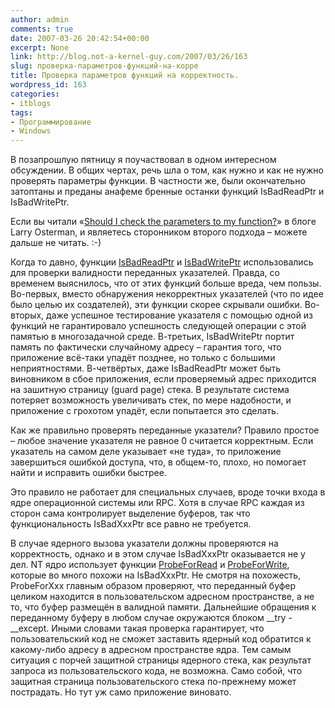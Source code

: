 ```yaml
---
author: admin
comments: true
date: 2007-03-26 20:42:54+00:00
excerpt: None
link: http://blog.not-a-kernel-guy.com/2007/03/26/163
slug: проверка-параметров-функций-на-корре
title: Проверка параметров функций на корректность.
wordpress_id: 163
categories:
- itblogs
tags:
- Программирование
- Windows
---
```


В позапрошлую пятницу я поучаствовал в одном интересном обсуждении. В общих чертах, речь шла о том, как нужно и как не нужно проверять параметры функции. В частности же, были окончательно затоптаны и преданы анафеме бренные останки функций IsBadReadPtr и IsBadWritePtr.

Если вы читали «[Should I check the parameters to my function?](http://blogs.msdn.com/larryosterman/archive/2004/05/18/134471.aspx)» в блоге Larry Osterman, и являетесь сторонником второго подхода – можете дальше не читать. :-)

Когда то давно, функции [IsBadReadPtr](http://msdn2.microsoft.com/en-us/library/aa366713.aspx) и [IsBadWritePtr](http://msdn2.microsoft.com/en-us/library/aa366716.aspx) использовались для проверки валидности переданных указателей. Правда, со временем выяснилось, что от этих функций больше вреда, чем пользы. Во-первых, вместо обнаружения некорректных указателей (что по идее было целью их создателей), эти функции скорее скрывали ошибки. Во-вторых, даже успешное тестирование указателя с помощью одной из функций не гарантировало успешность следующей операции с этой памятью в многозадачной среде. В-третьих, IsBadWritePtr портит память по фактически случайному адресу – гарантия того, что приложение всё-таки упадёт позднее, но только с большими неприятностями. В-четвёртых, даже IsBadReadPtr может быть виновником в сбое приложения, если проверяемый адрес приходится на зашитную страницу (guard page) стека. В результате система потеряет возможность увеличивать стек, по мере надобности, и приложение с грохотом упадёт, если попытается это сделать.

Как же правильно проверять переданные указатели? Правило простое – любое значение указателя не равное 0 считается корректным. Если указатель на самом деле указывает «не туда», то приложение завершиться ошибкой доступа, что, в общем-то, плохо, но помогает найти и исправить ошибки быстрее.

Это правило не работает для специальных случаев, вроде точки входа в ядре операционной системы или RPC. Хотя в случае RPC каждая из сторон сама контролирует выделение буферов, так что функциональность IsBadXxxPtr все равно не требуется. 

В случае ядерного вызова указатели должны проверяются на корректность, однако и в этом случае IsBadXxxPtr оказывается не у дел. NT ядро использует функции [ProbeForRead](http://www.osronline.com/DDKx/kmarch/k102_49bm.htm) и [ProbeForWrite](http://www.osronline.com/ddkx/kmarch/k102_16lu.htm), которые во много похожи на IsBadXxxPtr. Не смотря на похожесть, ProbeForXxx главным образом проверяют, что переданный буфер целиком находится в пользовательском адресном пространстве, а не то, что буфер размещён в валидной памяти. Дальнейшие обращения к переданному буферу в любом случае окружаются блоком __try - __except. Иными словами такая проверка гарантирует, что пользовательский код не сможет заставить ядерный код обратится к какому-либо адресу в адресном пространстве ядра. Тем самым ситуация с порчей защитной страницы ядерного стека, как результат запроса из пользовательского кода, не возможна. Само собой, что защитная страница пользовательского стека по-прежнему может пострадать. Но тут уж само приложение виновато.

